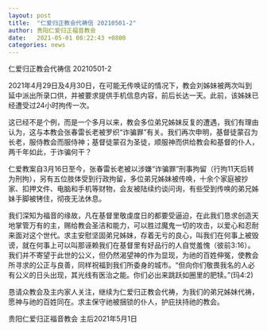 ```yaml
---
layout: post
title:  "仁爱归正教会代祷信 20210501-2"
author: 贵阳仁爱归正福音教会
date:   2021-05-01 08:22:43 +0800
categories: news
---
```

仁爱归正教会代祷信 20210501-2


2021年4月29日及4月30日，在可能无传唤证的情况下，教会刘姊妹被两次叫到延中派出所录口供，并被要求提供手机信息内容，前后长达一天。此前，该姊妹已经遭受过24小时拘传一次。

这已经不是个例，而是一个多月以来，教会多位弟兄姊妹反复的遭遇，我们有理由认为，这与本教会张春雷长老被罗织“诈骗罪”有关。我们再次申明，基督徒蒙召为长老，服侍教会而服侍神；基督徒蒙召为圣徒，顺服神而供给教会和基督的仆人，两千年如此，于诈骗何干？

仁爱教案自3月16日至今，张春雷长老被以涉嫌“诈骗罪”刑事拘留（行拘11天后转为刑拘），另有五位肢体受到行政拘留，多位弟兄姊妹被传唤，十余个家庭被抄家、扣押文件、电脑和手机等财物，会友被陆续约谈问询，有些受到传唤的弟兄姊妹手脚被铐住，彻夜无法休息。

我们深知为福音的缘故，凡在基督里敬虔度日的都要受逼迫，在此我们恳求创造天地掌管万有的主，赐给教会圣洁和能力，可以胜过魔鬼一切的攻击，以爱心和忍耐来面对这个世代。求主安慰坚固弟兄姊妹，存着无亏的良心，叫我们在何事上被毁谤，就在何事上可以叫那诬赖我们在基督里有好品行的人自觉羞愧（彼前3:16）。我们并不寄望于此世的公义，但仍然渴望神的作为显现，为祂的百姓伸冤，使教会所寻求的公正与良善，同样祝福到我们所委身的城市。“但向你们敬畏我名的人必有公义的日头出现，其光线有医治之能。你们必出来跳跃如圈里的肥犊。”(玛4:2)

恳请众教会及主内家人关注，继续为仁爱归正教会代祷，为我们的弟兄姊妹代祷，愿神与祂的百姓同在。求主保守祂被捆锁的仆人，护庇扶持祂的教会。

贵阳仁爱归正福音教会
主后2021年5月1日

